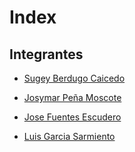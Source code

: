 # Index

## Integrantes

- [Sugey Berdugo Caicedo](hojas_de_vida/sugey_berdugo_caicedo.md)

- [Josymar Peña Moscote](hojas_de_vida/josymar_peña_moscote.md)

- [Jose Fuentes Escudero](hojas_de_vida/jose_fuentes_escudero.md)

- [Luis Garcia Sarmiento](hoja_de_vida/luis_garcia_sarmiento.md)

